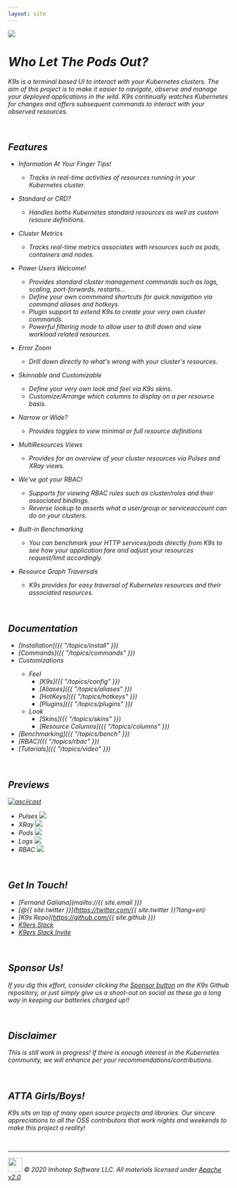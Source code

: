 ```yaml
---
layout: site
---
```


<img class="pic" src="assets/k9s.png"/>

<br/>

# <i class="fas fa-paw"/> Who Let The Pods Out?

K9s is a terminal based UI to interact with your Kubernetes clusters. The aim of this project is to make it easier to navigate, observe and manage your deployed applications in the wild. K9s continually watches Kubernetes for changes and offers subsequent commands to interact with your observed resources.

<br/>

## <i class="fas fa-highlighter"/> Features

- Information At Your Finger Tips!
  - Tracks in real-time activities of resources running in your Kubernetes cluster.

- Standard or CRD?
  - Handles boths Kubernetes standard resources as well as custom resoure definitions.

- Cluster Metrics
  - Tracks real-time metrics associates with resources such as pods, containers and nodes.

- Power Users Welcome!
  - Provides standard cluster management commands such as logs, scaling, port-forwards, restarts...
  - Define your own commmand shortcuts for quick navigation via command aliases and hotkeys.
  - Plugin support to extend K9s to create your very own cluster commands.
  - Powerful filtering mode to allow user to drill down and view workload related resources.

- Error Zoom
  - Drill down directly to what's wrong with your cluster's resources.

- Skinnable and Customizable
  - Define your very own look and feel via K9s skins.
  - Customize/Arrange which columns to display on a per resource basis.

- Narrow or Wide?
  - Provides toggles to view minimal or full resource definitions

- MultiResources Views
  - Provides for an overview of your cluster resources via Pulses and XRay views.

- We've got your RBAC!
  - Supports for viewing RBAC rules such as cluster/roles and their associated bindings.
  - Reverse lookup to asserts what a user/group or serviceaccount can do on your clusters.

- Built-in Benchmarking
  - You can benchmark your HTTP services/pods directly from K9s to see how your application fare and adjust your resources request/limit accordingly.

- Resource Graph Traversals
  - K9s provides for easy traversal of Kubernetes resources and their associated resources.

<br/>

## <i class="fas fa-book"/> Documentation

  * <i class="fas fa-tools"/> [Installation]({{ "/topics/install" }})
  * <i class="fas fa-terminal"/> [Commands]({{ "/topics/commands" }})
  * <i class="fas fa-car"/> Customizations
    * Feel
      * [K9s]({{ "/topics/config" }})
      * [Aliases]({{ "/topics/aliases" }})
      * [HotKeys]({{ "/topics/hotkeys" }})
      * [Plugins]({{ "/topics/plugins" }})
    * Look
      * [Skins]({{ "/topics/skins" }})
      * [Resource Columns]({{ "/topics/columns" }})
  * <i class="fas fa-tachometer-alt"/> [Benchmarking]({{ "/topics/bench" }})
  * <i class="fas fa-key"/> [RBAC]({{ "/topics/rbac" }})
  * <i class="fas fa-video"/> [Tutorials]({{ "/topics/video" }})


<br/>

## <i class="fab fa-youtube"/> Previews

[![asciicast](https://asciinema.org/a/305944.svg)](https://asciinema.org/a/305944)

- Pulses
  <img src="assets/screens/pulses.png"/>
- XRay
  <img src="assets/screens/xray.png"/>
- Pods
  <img src="assets/screens/pods.png"/>
- Logs
  <img src="assets/screens/logs.png"/>
- RBAC
  <img src="assets/screens/rbac.png"/>

<br/>

## <i class="fas fa-phone-volume"></i> Get In Touch!

* <i class="fas fa-at"/>  [Fernand Galiana](mailto://{{ site.email }})
* <i class="fab fa-twitter"/> [@{{ site.twitter }}](https://twitter.com/{{ site.twitter }}?lang=en)
* <i class="fab fa-github"/> [K9s Repo](https://github.com/{{ site.github }})
* <i class="fab fa-slack"/>  [K9ers Slack](https://k9sers.slack.com/)
* <i class="fab fa-slack-hash"/> [K9ers Slack Invite](https://join.slack.com/t/k9sers/shared_invite/enQtOTA5MDEyNzI5MTU0LWQ1ZGI3MzliYzZhZWEyNzYxYzA3NjE0YTk1YmFmNzViZjIyNzhkZGI0MmJjYzhlNjdlMGJhYzE2ZGU1NjkyNTM)

<br/>

## <i class="fas fa-bullhorn"></i> Sponsor Us!

If you dig this effort, consider clicking the [Sponsor button](https://github.com/sponsors/derailed) on the K9s Github repository, or just simply give us a shoot-out on social as these go a long way in keeping our batteries charged up!!

<br/>

## <i class="fas fa-exclamation-triangle"></i> Disclaimer

This is still work in progress! If there is enough interest in the Kubernetes community, we will enhance per your recommendations/contributions.

<br/>

## <i class="fas fa-thumbs-up"></i> ATTA Girls/Boys!

K9s sits on top of many open source projects and libraries. Our *sincere* appreciations to all the OSS contributors that work nights and weekends to make this project a reality!

<br/>

---
<img class="mid-align" src="/assets/imhotep_logo.png" width="32" height="auto"/>
<span class="mid-align">
  © 2020 Imhotep Software LLC. All materials licensed under
</span>
<a class="mid-align" href="http://www.apache.org/licenses/LICENSE-2.0">Apache v2.0</a>

